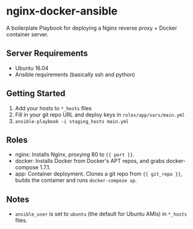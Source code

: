 nginx-docker-ansible
====================

A boilerplate Playbook for deploying a Nginx reverse proxy + Docker container server.

Server Requirements
-------------------
- Ubuntu 16.04
- Ansible requirements (basically ssh and python)

Getting Started
---------------
1. Add your hosts to `*_hosts` files
2. Fill in your git repo URL and deploy keys in `roles/app/vars/main.yml`
3. `ansible-playbook -i staging_hosts main.yml`

Roles
-----
- nginx: Installs Nginx, proxying 80 to `{{ port }}`.
- docker: Installs Docker from Docker's APT repos, and grabs docker-compose 1.7.1.
- app: Container deployment. Clones a git repo from `{{ git_repo }}`, builds the container and runs `docker-compose up`.

Notes
-----
- `ansible_user` is set to `ubuntu` (the default for Ubuntu AMIs) in `*_hosts` files.
